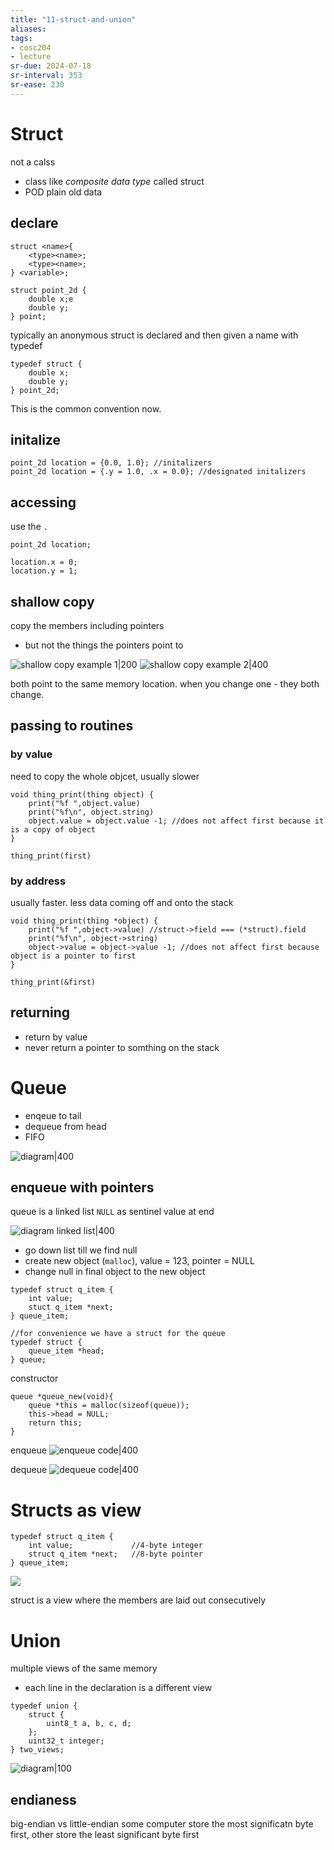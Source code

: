 ```yaml
---
title: "11-struct-and-union"
aliases: 
tags: 
- cosc204
- lecture
sr-due: 2024-07-18
sr-interval: 353
sr-ease: 230
---
```


# Struct
not a calss
- class like *composite data type* called struct
- POD plain old data

## declare
```
struct <name>{
	<type><name>;
	<type><name>;
} <variable>;

struct point_2d {
	double x;e
	double y;
} point;
```

typically an anonymous struct is declared and then given a name with typedef

```
typedef struct {
	double x;
	double y;
} point_2d;
```

This is the common convention now.

## initalize
```
point_2d location = {0.0, 1.0}; //initalizers
point_2d location = {.y = 1.0, .x = 0.0}; //designated initalizers
```

## accessing
use the `.`

```
point_2d location;

location.x = 0;
location.y = 1;
```

## shallow copy
copy the members including pointers
- but not the things the pointers point to

![shallow copy example 1|200](https://i.imgur.com/w3B3ce0.png)
![shallow copy example 2|400](https://i.imgur.com/mL5QION.png)

 both point to the same memory location.
when you change one - they both change.

## passing to routines
### by value
need to copy the whole objcet, usually slower
```
void thing_print(thing object) {
	print("%f ",object.value)
	print("%f\n", object.string)	
	object.value = object.value -1; //does not affect first because it is a copy of object
}

thing_print(first)
```

### by address
usually faster. less data coming off and onto the stack
```
void thing_print(thing *object) {
	print("%f ",object->value) //struct->field === (*struct).field
	print("%f\n", object->string)	
	object->value = object->value -1; //does not affect first because object is a pointer to first
}

thing_print(&first)
```

## returning
- return by value
- never return a pointer to somthing on the stack

# Queue
- enqeue to tail
- dequeue from head
- FIFO

![diagram|400](https://i.imgur.com/nD0AxGd.png)

## enqueue with pointers
queue is a linked list
`NULL` as sentinel value at end

![diagram linked list|400](https://i.imgur.com/WFCbQjR.png)

- go down list till we find null
- create new object (`malloc`), value = 123, pointer = NULL
- change null in final object to the new object

```
typedef struct q_item {
	int value;
	stuct q_item *next;
} queue_item;

//for convenience we have a struct for the queue
typedef struct {
	queue_item *head;
} queue;
```

constructor
```
queue *queue_new(void){
	queue *this = malloc(sizeof(queue));
	this->head = NULL;
	return this;
}
```

enqueue
![enqueue code|400](https://i.imgur.com/suaKfi9.png)

dequeue
![dequeue code|400](https://i.imgur.com/u3mKX5R.png)

# Structs as view
```
typedef struct q_item {
	int value;             //4-byte integer
	struct q_item *next;   //8-byte pointer
} queue_item;
```

![](https://i.imgur.com/ObfIzew.png)

struct is a view where the members are laid out consecutively

# Union
multiple views of the same memory
- each line in the declaration is a different view

```
typedef union {
	struct {
		uint8_t a, b, c, d;
	};
	uint32_t integer;
} two_views;
```

![diagram|100](https://i.imgur.com/qL8KnW5.png)

## endianess
big-endian vs little-endian
some computer store the most significatn byte first, other store the least significant byte first

